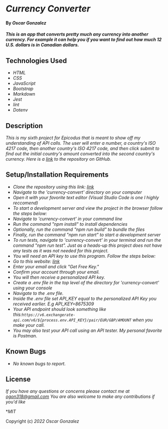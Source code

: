 # _Currency Converter_

#### By _**Oscar Gonzalez**_

#### _This is an app that converts pretty much any currency into another currency. For example it can help you if you want to find out how much 12 U.S. dollars is in Canadian dollars._

## Technologies Used

* _HTML_
* _CSS_
* _JavaScript_
* _Bootstrap_
* _Markdown_
* _Jest_
* _lint_
* _Dotenv_


## Description

_This is my sixth project for Epicodus that is meant to show off my understanding of API calls. The user will enter a number, a country's ISO 4217 code, then another country's ISO 4217 code, and then click submit to find out the initial country's amount converted into the second country's currency. Here is a [link](https://github.com/OLGON92/Currency-Converter) to the repository on GitHub._

## Setup/Installation Requirements
* _Clone the repository using this link: [link](https://github.com/OLGON92/Currency-Converter)_
* _Navigate to the 'currency-convert' directory on your computer_
* _Open it with your favorite text editor (Visual Studio Code is one I highly reccomend)_
* _To start a development server and view the project in the browser follow the steps below:_
* _Navigate to 'currency-convert' in your command line_
* _Run the command "npm install" to install dependencies_
* _Optionally, run the command "npm run build" to bundle the files_
* _Finally, run the command "npm run start" to start a development server_
* _To run tests, navigate to 'currency-convert' in your terminal and run the command "npm run test". Just as a heads-up this project does not have any tests as it was not needed for this project._
* _You will need an API key to use this program. Follow the steps below:_
* _Go to this website: [link](https://www.exchangerate-api.com/)_
* _Enter your email and click "Get Free Key."_
* _Confirm your account through your email._
* _You will then receive a personalized API key._
* _Create a .env file in the top level of the directory for 'currency-convert' using your console_
* _Navigate to the .env file._
* _Inside the .env file set API_KEY equal to the personalized API Key you received earlier. E.g API_KEY=8675309_
* _Your API endpoint should look something like this:`https://v6.exchangerate-api.com/v6/${process.env.API_KEY}/pair/EUR/GBP/AMOUNT` when you make your call._
* _You may also test your API call using an API tester. My personal favorite is Postman._

## Known Bugs

* _No known bugs to report._ 

## License

_If you have any questions or concerns please contact me at ogon318@gmail.com
You are also welcome to make any contributions if you'd like_

*_MIT_

Copyright (c) _2022_ _Oscar Gonzalez_